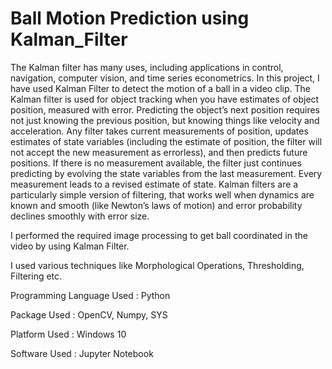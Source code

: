 # Ball Motion Prediction using Kalman_Filter

The Kalman filter has many uses, including applications in control, navigation, computer vision, and time series econometrics. In this project, I have used Kalman Filter to detect the motion of a ball in a video clip.
The Kalman filter is used for object tracking when you have estimates of object position, measured with error. Predicting the object’s next position requires not just knowing the previous position, but knowing things like velocity and acceleration.
Any filter takes current measurements of position, updates estimates of state variables (including the estimate of position, the filter will not accept the new measurement as errorless), and then predicts future positions. If there is no measurement available, the filter just continues predicting by evolving the state variables from the last measurement. Every measurement leads to a revised estimate of state.
Kalman filters are a particularly simple version of filtering, that works well when dynamics are known and smooth (like Newton’s laws of motion) and error probability declines smoothly with error size.

I performed the required image processing to get ball coordinated in the video by using Kalman Filter.

I used various techniques like Morphological Operations, Thresholding, Filtering etc.

Programming Language Used : Python

Package Used : OpenCV, Numpy, SYS

Platform Used : Windows 10

Software Used : Jupyter Notebook
